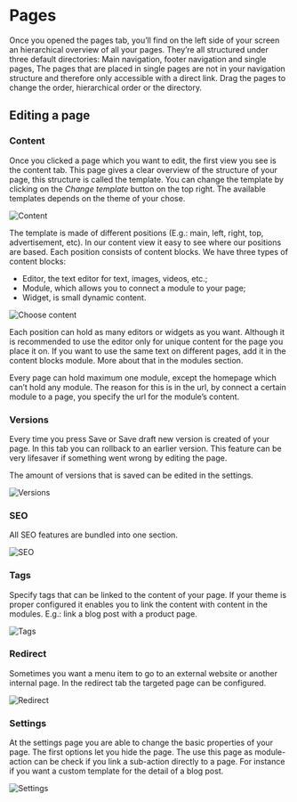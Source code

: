 # Pages

Once you opened the pages tab, you’ll find on the left side of your screen an hierarchical overview of all your pages. They’re all structured under three default directories: Main navigation, footer navigation and single pages, The pages that are placed in single pages are not in your navigation structure and therefore only accessible with a direct link. Drag the pages to change the order, hierarchical order or the directory.

## Editing a page

### Content

Once you clicked a page which you want to edit, the first view you see is the content tab. This page gives a clear overview of the structure of your page, this structure is called the template. You can change the template by clicking on the *Change template* button on the top right. The available templates depends on the theme of your chose.

![Content](https://github.com/forkcms/documentation/raw/master/03.%20user%20guide/assets/pages_content.png)

The template is made of different positions (E.g.: main, left, right, top, advertisement, etc). In our content view it easy to see where our positions are based. Each position consists of content blocks. We have three types of content blocks:

* Editor, the text editor for text, images, videos, etc.;
* Module, which allows you to connect a module to your page;
* Widget, is small dynamic content.

![Choose content](https://github.com/forkcms/documentation/raw/master/03.%20user%20guide/assets/pages_choosecontent.png)

Each position can hold as many editors or widgets as you want. Although it is recommended to use the editor only for unique content for the page you place it on. If you want to use the same text on different pages, add it in the content blocks module. More about that in the modules section.

Every page can hold maximum one module, except the homepage which can’t hold any module. The reason for this is in the url, by connect a certain module to a page, you specify the url for the module’s content.

### Versions

Every time you press Save or Save draft new version is created of your page. In this tab you can rollback to an earlier version. This feature can be very lifesaver if something went wrong by editing the page.

The amount of versions that is saved can be edited in the settings.

![Versions](https://github.com/forkcms/documentation/raw/master/03.%20user%20guide/assets/pages_versions.png)

### SEO

All SEO features are bundled into one section.

![SEO](https://github.com/forkcms/documentation/raw/master/03.%20user%20guide/assets/pages_seo.png)

### Tags

Specify tags that can be linked to the content of your page. If your theme is proper configured it enables you to link the content with content in the modules. E.g.: link a blog post with a product page.

![Tags](https://github.com/forkcms/documentation/raw/master/03.%20user%20guide/assets/pages_tags.png)

### Redirect

Sometimes you want a menu item to go to an external website or another internal page. In the redirect tab the targeted page can be configured.

![Redirect](https://github.com/forkcms/documentation/raw/master/03.%20user%20guide/assets/pages_redirect.png)

### Settings

At the settings page you are able to change the basic properties of your page. The first options let you hide the page. The use this page as module-action can be check if you link a sub-action directly to a page. For instance if you want a custom template for the detail of a blog post.

![Settings](https://github.com/forkcms/documentation/raw/master/03.%20user%20guide/assets/pages_settings.png)

